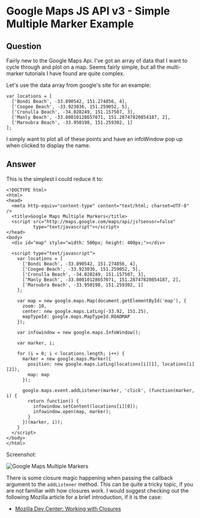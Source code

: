 
# Google Maps JS API v3 - Simple Multiple Marker Example

## Question
        
Fairly new to the Google Maps Api. I've got an array of data that I want to cycle through and plot on a map. Seems fairly simple, but all the multi-marker tutorials I have found are quite complex.

Let's use the data array from google's site for an example:

    var locations = [
      ['Bondi Beach', -33.890542, 151.274856, 4],
      ['Coogee Beach', -33.923036, 151.259052, 5],
      ['Cronulla Beach', -34.028249, 151.157507, 3],
      ['Manly Beach', -33.80010128657071, 151.28747820854187, 2],
      ['Maroubra Beach', -33.950198, 151.259302, 1]
    ];
    

I simply want to plot all of these points and have an infoWindow pop up when clicked to display the name.

## Answer
        
This is the simplest I could reduce it to:

    <!DOCTYPE html>
    <html> 
    <head> 
      <meta http-equiv="content-type" content="text/html; charset=UTF-8" /> 
      <title>Google Maps Multiple Markers</title> 
      <script src="http://maps.google.com/maps/api/js?sensor=false" 
              type="text/javascript"></script>
    </head> 
    <body>
      <div id="map" style="width: 500px; height: 400px;"></div>
    
      <script type="text/javascript">
        var locations = [
          ['Bondi Beach', -33.890542, 151.274856, 4],
          ['Coogee Beach', -33.923036, 151.259052, 5],
          ['Cronulla Beach', -34.028249, 151.157507, 3],
          ['Manly Beach', -33.80010128657071, 151.28747820854187, 2],
          ['Maroubra Beach', -33.950198, 151.259302, 1]
        ];
    
        var map = new google.maps.Map(document.getElementById('map'), {
          zoom: 10,
          center: new google.maps.LatLng(-33.92, 151.25),
          mapTypeId: google.maps.MapTypeId.ROADMAP
        });
    
        var infowindow = new google.maps.InfoWindow();
    
        var marker, i;
    
        for (i = 0; i < locations.length; i++) {  
          marker = new google.maps.Marker({
            position: new google.maps.LatLng(locations[i][1], locations[i][2]),
            map: map
          });
    
          google.maps.event.addListener(marker, 'click', (function(marker, i) {
            return function() {
              infowindow.setContent(locations[i][0]);
              infowindow.open(map, marker);
            }
          })(marker, i));
        }
      </script>
    </body>
    </html>
    

Screenshot:

![Google Maps Multiple Markers](https://i.imgur.com/mM82YXg.png)

There is some closure magic happening when passing the callback argument to the `addListener` method. This can be quite a tricky topic, if you are not familiar with how closures work. I would suggest checking out the following Mozilla article for a brief introduction, if it is the case:

*   [Mozilla Dev Center: Working with Closures](https://developer.mozilla.org/en/Core_JavaScript_1.5_Guide/Working_with_Closures)
